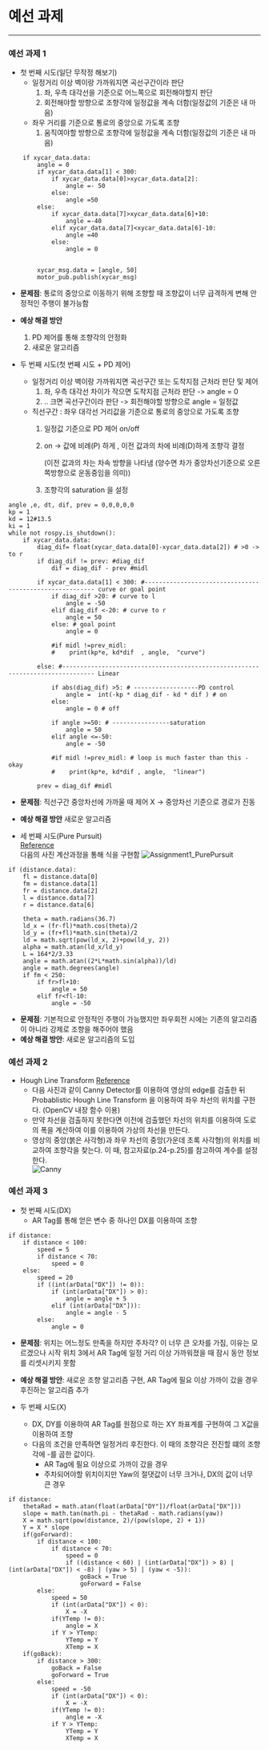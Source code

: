 # 예선 과제
---
### 예선 과제 1
+ 첫 번째 시도(일단 무작정 해보기)  
  + 일정거리 이상 벽이랑 가까워지면 곡선구간이라 판단
    1. 좌, 우측 대각선을 기준으로 어느쪽으로 회전해야할지 판단
    2. 회전해야할 방향으로 조향각에 일정값을 계속 더함(일정값의 기준은 내 마음)
  + 좌우 거리를 기준으로 통로의 중앙으로 가도록 조향
    1. 움직여야할 방향으로 조향각에 일정값을 계속 더함(일정값의 기준은 내 마음)

```
    if xycar_data.data:
        angle = 0
        if xycar_data.data[1] < 300:
            if xycar_data.data[0]>xycar_data.data[2]:
                angle =- 50
            else:
                angle =50
        else:
            if xycar_data.data[7]>xycar_data.data[6]+10:
                angle =-40
            elif xycar_data.data[7]<xycar_data.data[6]-10:
                angle =40
            else:
                angle = 0
        
        
        xycar_msg.data = [angle, 50]
        motor_pub.publish(xycar_msg)

```
  + **문제점**: 통로의 중앙으로 이동하기 위해 조향할 때 조향값이 너무 급격하게 변해 안정적인 주행이 불가능함  
  + **예상 해결 방안**  
    1. PD 제어를 통해 조향각의 안정화
    2. 새로운 알고리즘


+ 두 번째 시도(첫 번째 시도 + PD 제어)
  + 일정거리 이상 벽이랑 가까워지면 곡선구간 또는 도착지점 근처라 판단 및 제어
    1. 좌, 우측 대각선 차이가 작으면 도착지점 근처라 판단 -> angle = 0 
    2. .. 크면 곡선구간이라 판단 -> 회전해야할 방향으로 angle = 일정값
  + 직선구간 : 좌우 대각선 거리값을 기준으로 통로의 중앙으로 가도록 조향
    1. 일정값 기준으로 PD 제어 on/off  
    2. on -> 값에 비례(P) 하게 , 이전 값과의 차에 비례(D)하게 조향각 결정


       (이전 값과의 차는 차속 방향을 나타냄 (양수면 차가 중앙차선기준으로 오른쪽방향으로 운동중임을 의미)) 
    3. 조향각의 saturation 을 설정

```
angle ,e, dt, dif, prev = 0,0,0,0,0
kp = 1
kd = 12#13.5
ki = 1
while not rospy.is_shutdown():
    if xycar_data.data:
        diag_dif= float(xycar_data.data[0]-xycar_data.data[2]) # >0 -> to r
        if diag_dif != prev: #diag_dif
            dif = diag_dif - prev #midl

        if xycar_data.data[1] < 300: #-------------------------------------------------------- curve or goal point
            if diag_dif >20: # curve to l
                angle = -50
            elif diag_dif <-20: # curve to r
                angle = 50
            else: # goal point
                angle = 0

            #if midl !=prev_midl:
            #    print(kp*e, kd*dif  , angle,  "curve") 
                
        else: #------------------------------------------------------------------------------- Linear

            if abs(diag_dif) >5: # ------------------PD control
                angle =  int(-kp * diag_dif - kd * dif ) # on
            else:
                angle = 0 # off

            if angle >=50: # ----------------saturation
                angle = 50
            elif angle <=-50:
                angle = -50
            
            #if midl !=prev_midl: # loop is much faster than this -okay
            #    print(kp*e, kd*dif , angle,  "linear")     
                     
        prev = diag_dif #midl
```
 + **문제점**: 직선구간 중앙차선에 가까울 때 제어 X -> 중앙차선 기준으로 경로가 진동
  + **예상 해결 방안**  새로운 알고리즘 

+ 세 번째 시도(Pure Pursuit)  
[Reference](https://dingyan89.medium.com/three-methods-of-vehicle-lateral-control-pure-pursuit-stanley-and-mpc-db8cc1d32081)  
다음의 사진 계산과정을 통해 식을 구현함
![Assignment1_PurePursuit](https://user-images.githubusercontent.com/49667821/118361334-ee87e400-b5c5-11eb-82e3-45a2b37272db.jpeg)

```
if (distance.data):
    fl = distance.data[0]
    fm = distance.data[1]
    fr = distance.data[2]
    l = distance.data[7]
    r = distance.data[6]

    theta = math.radians(36.7)
    ld_x = (fr-fl)*math.cos(theta)/2
    ld_y = (fr+fl)*math.sin(theta)/2
    ld = math.sqrt(pow(ld_x, 2)+pow(ld_y, 2))
    alpha = math.atan(ld_x/ld_y)
    L = 164*2/3.33
    angle = math.atan((2*L*math.sin(alpha))/ld)
    angle = math.degrees(angle)
    if fm < 250:
        if fr>fl+10:
            angle = 50
        elif fr<fl-10:
            angle = -50
```  
  + **문제점**: 기본적으로 안정적인 주행이 가능했지만 좌우회전 시에는 기존의 알고리즘이 아니라 강제로 조향을 해주어야 했음  
  + **예상 해결 방안**: 새로운 알고리즘의 도입  

### 예선 과제 2  
+ Hough Line Transform [Reference](https://docs.opencv.org/3.4.0/d9/db0/tutorial_hough_lines.html)  
  + 다음 사진과 같이 Canny Detector를 이용하여 영상의 edge를 검출한 뒤 Probablistic Hough Line Transform 을 이용하여 좌우 차선의 위치를 구한다. (OpenCV 내장 함수 이용)  
  + 만약 차선을 검출하지 못한다면 이전에 검출했던 차선의 위치를 이용하여 도로의 폭을 계산하여 이를 이용하여 가상의 차선을 만든다.  
  + 영상의 중앙(붉은 사각형)과 좌우 차선의 중앙(가운데 초록 사각형)의 위치를 비교하여 조향각을 찾는다. 이 때, 참고자료(p.24-p.25)를 참고하여 계수를 설정한다.  
![Canny](https://user-images.githubusercontent.com/49667821/119705841-33e4c500-be94-11eb-9c24-78c75c0abfe1.png)

### 예선 과제 3
+ 첫 번째 시도(DX)
  +  AR Tag를 통해 얻은 변수 중 하나인 DX를 이용하여 조향
```
if distance:
    if distance < 100:
        speed = 5
        if distance < 70:
            speed = 0
    else:
        speed = 20
        if ((int(arData["DX"]) != 0)):
            if (int(arData["DX"]) > 0):
                angle = angle + 5
            elif (int(arData["DX"])):
                angle = angle - 5
        else:
            angle = 0
```
  + **문제점**: 위치는 어느정도 만족을 하지만 주차각? 이 너무 큰 오차를 가짐, 이유는 모르겠으나 시작 위치 3에서 AR Tag에 일정 거리 이상 가까워졌을 때 잠시 동안 정보를 리셋시키지 못함
  + **예상 해결 방안**: 새로운 조향 알고리즘 구현, AR Tag에 필요 이상 가까이 갔을 경우 후진하는 알고리즘 추가

+ 두 번째 시도(X)
  + DX, DY를 이용하여 AR Tag를 원점으로 하는 XY 좌표계를 구현하여 그 X값을 이용하여 조향  
  + 다음의 조건을 만족하면 일정거리 후진한다. 이 때의 조향각은 전진할 떄의 조향각에 -를 곱한 값이다.
    +  AR Tag에 필요 이상으로 가까이 갔을 경우
    +  주차되어야할 위치이지만 Yaw의 절댓값이 너무 크거나, DX의 값이 너무 큰 경우  
```
if distance:
    thetaRad = math.atan(float(arData["DY"])/float(arData["DX"]))
    slope = math.tan(math.pi - thetaRad - math.radians(yaw))
    X = math.sqrt(pow(distance, 2)/(pow(slope, 2) + 1))
    Y = X * slope
    if(goForward):
        if distance < 100:
            if distance < 70:
                speed = 0
                if ((distance < 60) | (int(arData["DX"]) > 8) | (int(arData["DX"]) < -8) | (yaw > 5) | (yaw < -5)):
                    goBack = True
                    goForward = False
        else:
            speed = 50
            if (int(arData["DX"]) < 0):
                X = -X
            if(YTemp != 0):
                angle = X
            if Y > YTemp:
                YTemp = Y
                XTemp = X
    if(goBack):
        if distance > 300:
            goBack = False
            goForward = True
        else:
            speed = -50
            if (int(arData["DX"]) < 0):
                X = -X
            if(YTemp != 0):
                angle = -X
            if Y > YTemp:
                YTemp = Y
                XTemp = X
```
